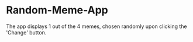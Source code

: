 # Random-Meme-App

The app displays 1 out of the 4 memes, chosen randomly upon clicking the 'Change' button.

